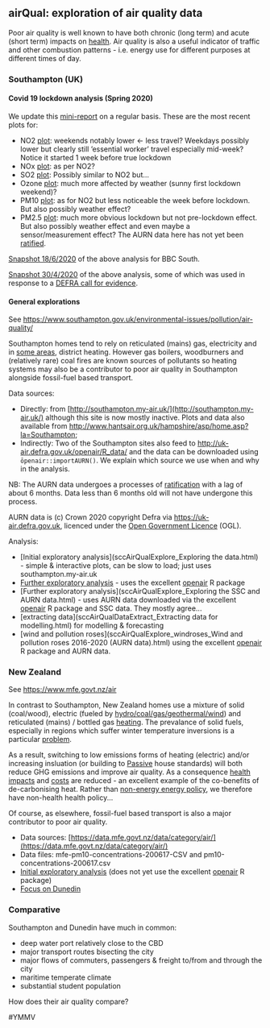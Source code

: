 ## airQual: exploration of air quality data

Poor air quality is well known to have both chronic (long term) and acute (short term) impacts on [health](http://www.erg.kcl.ac.uk/Research/home/projects/personalised-health-impacts.html). Air quality is also a useful indicator of traffic and other combustion patterns - i.e. energy use for different purposes at different times of day.

### Southampton (UK) 

#### Covid 19 lockdown analysis (Spring 2020)

We update this [mini-report](sccAirQualExplore_covidLockdown2020.html) on a regular basis. These are the most recent plots for:

 * NO2 [plot](sccAirQualExplore_covidLockdown2020.html#fig:no2recent): weekends notably lower <- less travel? Weekdays possibly lower but clearly still ’essential worker’ travel especially mid-week? Notice it started 1 week before true lockdown
 * NOx [plot](sccAirQualExplore_covidLockdown2020.html#fig:noxrecent): as per NO2?
 * SO2 [plot](sccAirQualExplore_covidLockdown2020.html#fig:so2recent): Possibly similar to NO2 but...
 * Ozone [plot](sccAirQualExplore_covidLockdown2020.html#fig:03recent): much more affected by weather (sunny first lockdown weekend)?
 * PM10 [plot](sccAirQualExplore_covidLockdown2020.html#fig:pm10recent): as for NO2 but less noticeable the week before lockdown. But also possibly weather effect?
 * PM2.5 [plot](sccAirQualExplore_covidLockdown2020.html#fig:pm25recent): much more obvious lockdown but not pre-lockdown effect. But also possibly weather effect and even maybe a sensor/measurement effect? The AURN data here has not yet been [ratified](https://uk-air.defra.gov.uk/assets/documents/Data_Validation_and_Ratification_Process_Apr_2017.pdf).

[Snapshot 18/6/2020](sccAirQualExplore_covidLockdown2020ForBBCsnapshot.html) of the above analysis for BBC South.

[Snapshot 30/4/2020](sccAirQualExplore_covidLockdown2020_DEFRA_30_04_2020.html) of the above analysis, some of which was used in response to a [DEFRA call for evidence](https://uk-air.defra.gov.uk/news?view=259).

#### General explorations

See https://www.southampton.gov.uk/environmental-issues/pollution/air-quality/

Southampton homes tend to rely on reticulated (mains) gas, electricity and in [some areas](https://datashine.org.uk/#table=QS415EW&col=QS415EW0007&ramp=YlOrRd&layers=BTTT&zoom=12&lon=-1.4252&lat=50.9258), district heating. However gas boilers, woodburners and (relatively rare) coal fires are known sources of pollutants so heating systems may also be a contributor to poor air quality in Southampton alongside fossil-fuel based transport.

Data sources: 
 
 * Directly: from [http://southampton.my-air.uk/](http://southampton.my-air.uk/) although this site is now mostly inactive. Plots and data also available from http://www.hantsair.org.uk/hampshire/asp/home.asp?la=Southampton;
 * Indirectly: Two of the Southampton sites also feed to http://uk-air.defra.gov.uk/openair/R_data/ and the data can be downloaded using `ōpenair::importAURN()`. We explain which source we use when and why in the analysis.
 
 
NB: The AURN data undergoes a processes of  [ratification](https://uk-air.defra.gov.uk/assets/documents/Data_Validation_and_Ratification_Process_Apr_2017.pdf) with a lag of about 6 months. Data less than 6 months old will not have undergone this process.

AURN data is (c) Crown 2020 copyright Defra via https://uk-air.defra.gov.uk, licenced under the [Open Government Licence](http://www.nationalarchives.gov.uk/doc/open-government-licence/version/2/) (OGL).

 Analysis:
 
 * [Initial exploratory analysis](sccAirQualExplore_Exploring the data.html) - simple & interactive plots, can be slow to load; just uses southampton.my-air.uk
 * [Further exploratory analysis](sccAirQualExploreAURN.html) - uses the excellent [openair](http://davidcarslaw.github.io/openair/) R package
 * [Further exploratory analysis](sccAirQualExplore_Exploring the SSC and AURN data.html) - uses AURN data downloaded via the excellent [openair](http://davidcarslaw.github.io/openair/) R package and SSC data. They mostly agree...
 * [extracting data](sccAirQualDataExtract_Extracting data for modelling.html) for modelling & forecasting
 * [wind and pollution roses](sccAirQualExplore_windroses_Wind and pollution roses 2016-2020 (AURN data).html) using the excellent [openair](http://davidcarslaw.github.io/openair/) R package and AURN data.
 
### New Zealand

See https://www.mfe.govt.nz/air

In contrast to Southampton, New Zealand homes use a mixture of solid (coal/wood), electric (fueled by [hydro/coal/gas/geothermal/wind](https://cfsotago.github.io/gridCarbon)) and reticulated (mains) / bottled gas [heating](https://www.branz.co.nz/cms_display.php?st=1&pg=20015&sn=378&forced_id=yes). The prevalance of solid fuels, especially in regions which suffer winter temperature inversions is a particular [problem](https://www.niwa.co.nz/news/students-scientists-citizens-study-arrowtowns-ailing-air).

As a result, switching to low emissions forms of heating (electric) and/or increasing insluation (or building to [Passive](https://passivehouse.nz/) house standards) will both reduce GHG emissions and improve air quality. As a consequence [health impacts](https://www.bmj.com/content/334/7591/460.short) and [costs](https://jech.bmj.com/content/63/4/271.short) are reduced - an excellent example of the co-benefits of de-carbonising heat. Rather than [non-energy energy policy](http://www.ukerc.ac.uk/publications/impact-of-non-energy-policies-on-energy-systems.html), we therefore have non-health health policy...

Of course, as elsewhere, fossil-fuel based transport is also a major contributor to poor air quality.

 * Data sources: [https://data.mfe.govt.nz/data/category/air/](https://data.mfe.govt.nz/data/category/air/)
 * Data files: mfe-pm10-concentrations-200617-CSV and pm10-concentrations-200617.csv
 * [Initial exploratory analysis](nzAirQualExplore.html) (does not yet use the excellent [openair](http://davidcarslaw.github.io/openair/) R package)
 * [Focus on Dunedin](???)

  
### Comparative

Southampton and Dunedin have much in common:

 * deep water port relatively close to the CBD
 * major transport routes bisecting the city
 * major flows of commuters, passengers & freight to/from and through the city
 * maritime temperate climate
 * substantial student population
 
How does their air quality compare?

 #YMMV
